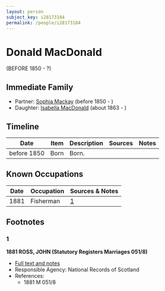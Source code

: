 ```yaml
---
layout: person
subject_key: i28173184
permalink: /people/i28173184
---
```


# Donald MacDonald
(BEFORE 1850 - ?)

## Immediate Family

* Partner: [Sophia Mackay](./@52720474@-sophia-mackay-b1850-d.md) (before 1850 - )
* Daughter: [Isabella MacDonald](./@80818668@-isabella-macdonald-b1863-d.md) (about 1863 - )

## Timeline

Date | Item | Description | Sources | Notes
---|---|---|---|---
before 1850 | Born | Born. |  | 

## Known Occupations

Date | Occupation | Sources & Notes
---|---|---
1881 | Fisherman | [1](#1)

## Footnotes

### 1

**1881 ROSS, JOHN (Statutory Registers Marriages 051/8)**

* [Full text and notes](../sources/@70380240@-1881-ross,-john-statutory-registers-marriages-051-8-.md)
* Responsible Agency: National Records of Scotland
* References: 
  * 1881 M 051/8

